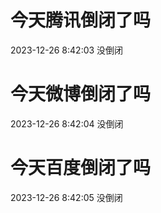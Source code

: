# 今天腾讯倒闭了吗

2023-12-26 8:42:03 没倒闭

# 今天微博倒闭了吗

2023-12-26 8:42:04 没倒闭

# 今天百度倒闭了吗

2023-12-26 8:42:05 没倒闭

